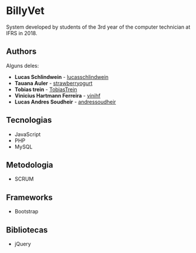 # BillyVet

System developed by students of the 3rd year of the computer technician at IFRS in 2018.

## Authors
Alguns deles:
* **Lucas Schlindwein** - [lucasschlindwein](https://github.com/TobiasTrein)
* **Tauana Auler** - [strawberryogurt](https://github.com/strawberryougurt)
* **Tobias trein** - [TobiasTrein](https://github.com/TobiasTrein)
* **Vinicius Hartmann Ferreira** - [vinihf](https://github.com/vinihf)
* **Lucas Andres Soudheir** - [andressoudheir](https://github.com/andressoudheir)

## Tecnologias
* JavaScript
* PHP
* MySQL

## Metodologia
 * SCRUM
 
## Frameworks
* Bootstrap

## Bibliotecas
* jQuery


